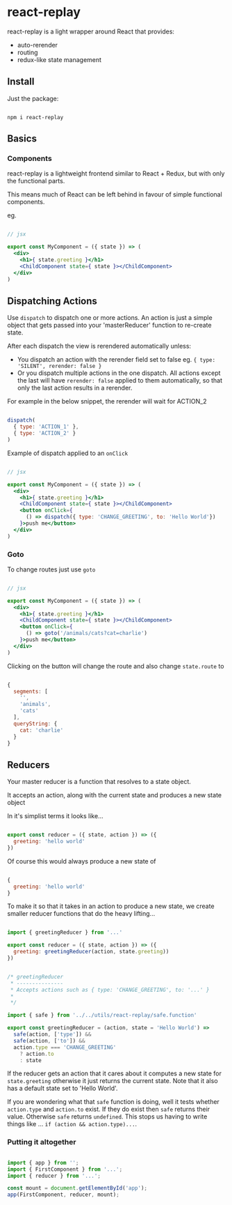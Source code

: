 # react-replay

react-replay is a light wrapper around React that provides:

- auto-rerender
- routing
- redux-like state management

## Install

Just the package:

```

npm i react-replay

```

## Basics

### Components

react-replay is a lightweight frontend similar to React + Redux, but with only the functional parts.

This means much of React can be left behind in favour of simple functional components.

eg.

```jsx

// jsx

export const MyComponent = ({ state }) => (
  <div>
    <h1>{ state.greeting }</h1>
    <ChildComponent state={ state }></ChildComponent>
  </div>
) 

```

## Dispatching Actions

Use `dispatch` to dispatch one or more actions.
An action is just a simple object that gets passed into your 'masterReducer' function to re-create state.

After each dispatch the view is rerendered automatically unless:

- You dispatch an action with the rerender field set to false eg. `{ type: 'SILENT', rerender: false }`
- Or you dispatch multiple actions in the one dispatch. All actions except the last will have `rerender: false` applied to them automatically, so that only the last action results in a rerender. 

For example in the below snippet, the rerender will wait for ACTION_2 

```javascript

dispatch(
  { type: 'ACTION_1' },
  { type: 'ACTION_2' }
)

```

Example of dispatch applied to an `onClick`

```jsx

// jsx

export const MyComponent = ({ state }) => (
  <div>
    <h1>{ state.greeting }</h1>
    <ChildComponent state={ state }></ChildComponent>
    <button onClick={ 
      () => dispatch({ type: 'CHANGE_GREETING', to: 'Hello World'}) 
    }>push me</button>
  </div>
) 

```

### Goto

To change routes just use `goto`

```jsx

// jsx

export const MyComponent = ({ state }) => (
  <div>
    <h1>{ state.greeting }</h1>
    <ChildComponent state={ state }></ChildComponent>
    <button onClick={ 
      () => goto('/animals/cats?cat=charlie') 
    }>push me</button>
  </div>
) 

```

Clicking on the button will change the route and also change `state.route` to 

```javascript

{
  segments: [
    '',
    'animals',
    'cats'
  ],
  queryString: {
    cat: 'charlie'
  }
}

```

## Reducers

Your master reducer is a function that resolves to a state object.

It accepts an action, along with the current state and produces a new state object

In it's simplist terms it looks like...

```javascript

export const reducer = ({ state, action }) => ({
  greeting: 'hello world'
})

```

Of course this would always produce a new state of 

```javascript

{
  greeting: 'hello world'
}

```

To make it so that it takes in an action to produce a new state, we create smaller reducer functions that do the heavy lifting...

```javascript

import { greetingReducer } from '...'

export const reducer = ({ state, action }) => ({
  greeting: greetingReducer(action, state.greeting))
})

```

```javascript

/* greetingReducer
 * ---------------
 * Accepts actions such as { type: 'CHANGE_GREETING', to: '...' }
 *
 */

import { safe } from '../../utils/react-replay/safe.function'

export const greetingReducer = (action, state = 'Hello World') =>
  safe(action, ['type']) &&
  safe(action, ['to']) &&
  action.type === 'CHANGE_GREETING'
    ? action.to
    : state

```

If the reducer gets an action that it cares about it computes a new state for `state.greeting` otherwise it just returns the current state. Note that it also has a default state set to 'Hello World'.

If you are wondering what that `safe` function is doing, well it tests whether `action.type` and `action.to` exist. If they do exist then `safe` returns their value. Otherwise `safe` returns `undefined`. This stops us having to write things like ... `if (action && action.type)...`.

### Putting it altogether

```javascript

import { app } from '';
import { FirstComponent } from '...';
import { reducer } from '...';

const mount = document.getElementById('app');
app(FirstComponent, reducer, mount);

```